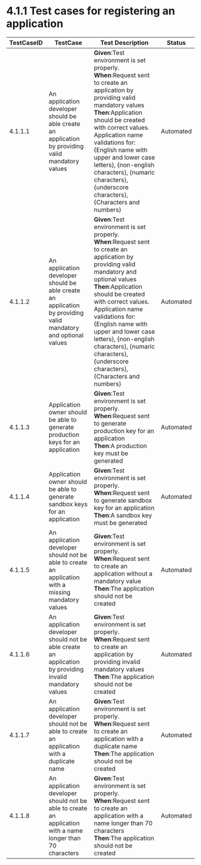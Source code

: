 # 4.1.1 Test cases for registering an application


| TestCaseID| TestCase| Test Description| Status|
| ----------| --------| ----------| ------|
| 4.1.1.1| An application developer should be able create an application by providing valid mandatory values  | **Given**:Test environment is set properly. </br> **When**:Request sent to create an application by providing valid mandatory values </br> **Then**:Application should be created with correct values. </br> Application name validations for: {English name with upper and lower case letters}, {non-english characters}, {numaric characters}, {underscore characters}, {Characters and numbers}| Automated|
| 4.1.1.2| An application developer should be able create an application by providing valid mandatory and optional values  | **Given**:Test environment is set properly. </br> **When**:Request sent to create an application by providing valid mandatory and optional values </br> **Then**:Application should be created with correct values. </br> Application name validations for: {English name with upper and lower case letters}, {non-english characters}, {numaric characters}, {underscore characters}, {Characters and numbers}| Automated|
| 4.1.1.3| Application owner should be able to generate production keys for an application | **Given**:Test environment is set properly. </br> **When**:Request sent to generate production key for an application </br> **Then**:A production key must be generated | Automated|
| 4.1.1.4| Application owner should be able to generate sandbox keys for an application | **Given**:Test environment is set properly. </br> **When**:Request sent to generate sandbox key for an application </br> **Then**:A sandbox key must be generated | Automated|
| 4.1.1.5| An application developer should not be able to create an application with a missing mandatory values | **Given**:Test environment is set properly. </br> **When**:Request sent to create an application without a mandatory value </br> **Then**:The application should not be created | Automated|
| 4.1.1.6| An application developer should not be able create an application by providing invalid mandatory values | **Given**:Test environment is set properly. </br> **When**:Request sent to create an application by providing invalid mandatory values </br> **Then**:The application should not be created | Automated|
| 4.1.1.7| An application developer should not be able to create an application with a duplicate name | **Given**:Test environment is set properly. </br> **When**:Request sent to create an application with a duplicate name </br> **Then**:The application should not be created | Automated|
| 4.1.1.8| An application developer should not be able to create an application with a name longer than 70 characters | **Given**:Test environment is set properly. </br> **When**:Request sent to create an application with a name longer than 70 characters </br> **Then**:The application should not be created | Automated|
